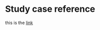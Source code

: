 # Study case reference

this is the [link](https://www.behance.net/gallery/120564405/A-Case-Study-Gpa-Hymns-Mobile-App)
